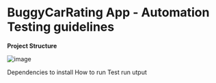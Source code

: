 # BuggyCarRating App - Automation Testing guidelines 
**Project Structure**

![image](https://user-images.githubusercontent.com/41448922/180090032-d47108cc-b2f5-4c65-8021-55514c2baf93.png)


Dependencies to install 
How to run
Test run utput 
